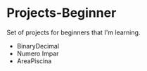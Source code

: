 # Projects-Beginner

Set of projects for beginners that I'm learning.
* BinaryDecimal 
* Numero Impar
* AreaPiscina
